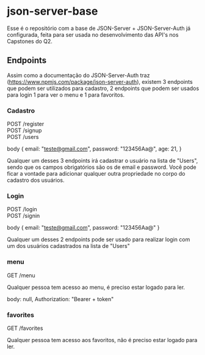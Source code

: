 # json-server-base

Esse é o repositório com a base de JSON-Server + JSON-Server-Auth já configurada, feita para ser usada no desenvolvimento das API's nos Capstones do Q2.

## Endpoints

Assim como a documentação do JSON-Server-Auth traz (https://www.npmjs.com/package/json-server-auth), existem 3 endpoints que podem ser utilizados para cadastro, 2 endpoints que podem ser usados para login 1 para ver o menu e 1 para favoritos.

### Cadastro

POST /register <br/>
POST /signup <br/>
POST /users

body {
  email: "teste@gmail.com",
  password: "123456Aa@",
  age: 21,
}

Qualquer um desses 3 endpoints irá cadastrar o usuário na lista de "Users", sendo que os campos obrigatórios são os de email e password.
Você pode ficar a vontade para adicionar qualquer outra propriedade no corpo do cadastro dos usuários.

### Login

POST /login <br/>
POST /signin

body {
  email: "teste@gmail.com",
  password: "123456Aa@"
}

Qualquer um desses 2 endpoints pode ser usado para realizar login com um dos usuários cadastrados na lista de "Users"

### menu

GET /menu

Qualquer pessoa tem acesso ao menu, é preciso estar logado para ler.

body: null, Authorization: "Bearer + token"

### favorites

GET /favorites

Qualquer pessoa tem acesso aos favoritos, não é preciso estar logado para ler.
